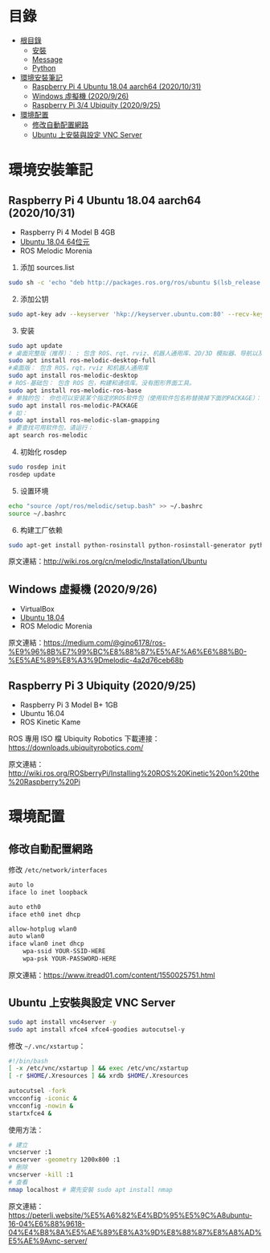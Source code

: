 # 目錄
* [根目錄](https://github.com/kkldream/ROS-Note/)
    * [安裝](安裝)
    * [Message](Message)
    * [Python](Python)
* [環境安裝筆記](#環境安裝筆記)
    * [Raspberry Pi 4 Ubuntu 18.04 aarch64 (2020/10/31)](#Raspberry-Pi-4-Ubuntu-18.04-aarch64-(20201031))
    * [Windows 虛擬機 (2020/9/26)](#Windows-虛擬機-(2020926))
    * [Raspberry Pi 3/4 Ubiquity (2020/9/25)](#Raspberry-Pi-3/4-Ubiquity-(2020925))
* [環境配置](#環境配置)
    * [修改自動配置網路](#修改自動配置網路)
    * [Ubuntu 上安裝與設定 VNC Server](#Ubuntu-上安裝與設定-VNC-Server)

# 環境安裝筆記
## Raspberry Pi 4 Ubuntu 18.04 aarch64 (2020/10/31)
* Raspberry Pi 4 Model B 4GB
* [Ubuntu 18.04 64位元](https://github.com/TheRemote/Ubuntu-Server-raspi4-unofficial/releases/tag/v28)
* ROS Melodic Morenia
1. 添加 sources.list
```sh
sudo sh -c 'echo "deb http://packages.ros.org/ros/ubuntu $(lsb_release -sc) main" > /etc/apt/sources.list.d/ros-latest.list'
```
2. 添加公钥
```sh
sudo apt-key adv --keyserver 'hkp://keyserver.ubuntu.com:80' --recv-key C1CF6E31E6BADE8868B172B4F42ED6FBAB17C654
```
3. 安装
```sh
sudo apt update
# 桌面完整版（推荐）： : 包含 ROS、rqt、rviz、机器人通用库、2D/3D 模拟器、导航以及 2D/3D 感知包。
sudo apt install ros-melodic-desktop-full
#桌面版： 包含 ROS，rqt，rviz 和机器人通用库
sudo apt install ros-melodic-desktop
# ROS-基础包： 包含 ROS 包，构建和通信库。没有图形界面工具。
sudo apt install ros-melodic-ros-base
# 单独的包： 你也可以安装某个指定的ROS软件包（使用软件包名称替换掉下面的PACKAGE）：
sudo apt install ros-melodic-PACKAGE
# 如：
sudo apt install ros-melodic-slam-gmapping
# 要查找可用软件包，请运行：
apt search ros-melodic
```
4. 初始化 rosdep
```sh
sudo rosdep init
rosdep update
```
5. 设置环境
```sh
echo "source /opt/ros/melodic/setup.bash" >> ~/.bashrc
source ~/.bashrc
```
6. 构建工厂依赖
```sh
sudo apt-get install python-rosinstall python-rosinstall-generator python-wstool build-essential
```
原文連結：http://wiki.ros.org/cn/melodic/Installation/Ubuntu

## Windows 虛擬機 (2020/9/26)
* VirtualBox
* [Ubuntu 18.04](https://www.ubuntu-tw.org/modules/tinyd0/)
* ROS Melodic Morenia

原文連結：https://medium.com/@gino6178/ros-%E9%96%8B%E7%99%BC%E8%88%87%E5%AF%A6%E6%88%B0-%E5%AE%89%E8%A3%9Dmelodic-4a2d76ceb68b

## Raspberry Pi 3 Ubiquity (2020/9/25)
* Raspberry Pi 3 Model B+ 1GB
* Ubuntu 16.04
* ROS Kinetic Kame 

ROS 專用 ISO 檔 Ubiquity Robotics 下載連接：https://downloads.ubiquityrobotics.com/

原文連結：http://wiki.ros.org/ROSberryPi/Installing%20ROS%20Kinetic%20on%20the%20Raspberry%20Pi

# 環境配置
## 修改自動配置網路
修改 `/etc/network/interfaces`
```sh
auto lo
iface lo inet loopback

auto eth0
iface eth0 inet dhcp

allow-hotplug wlan0
auto wlan0
iface wlan0 inet dhcp
    wpa-ssid YOUR-SSID-HERE
    wpa-psk YOUR-PASSWORD-HERE
```
原文連結：https://www.itread01.com/content/1550025751.html

## Ubuntu 上安裝與設定 VNC Server
```sh
sudo apt install vnc4server -y
sudo apt install xfce4 xfce4-goodies autocutsel-y
```
修改 `~/.vnc/xstartup`：
```sh
#!/bin/bash
[ -x /etc/vnc/xstartup ] && exec /etc/vnc/xstartup
[ -r $HOME/.Xresources ] && xrdb $HOME/.Xresources
 
autocutsel -fork
vncconfig -iconic &
vncconfig -nowin &
startxfce4 &
```
使用方法：
```sh
# 建立
vncserver :1
vncserver -geometry 1200x800 :1
# 刪除
vncserver -kill :1
# 查看
nmap localhost # 需先安裝 sudo apt install nmap
```
原文連結：https://peterli.website/%E5%A6%82%E4%BD%95%E5%9C%A8ubuntu-16-04%E6%88%9618-04%E4%B8%8A%E5%AE%89%E8%A3%9D%E8%88%87%E8%A8%AD%E5%AE%9Avnc-server/

